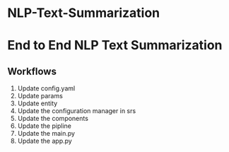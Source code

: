 # NLP-Text-Summarization
# End to End NLP Text Summarization 

## Workflows

1. Update config.yaml
2. Update params
3. Update entity
4. Update the configuration manager in srs
5. Update the components
6. Update the pipline
7. Update the main.py
8. Update the app.py